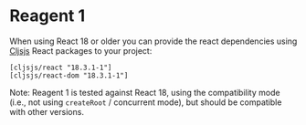 # Reagent 1

When using React 18 or older you can provide the
react dependencies using [Cljsjs](http://cljsjs.github.io/) React packages to your project:

```
[cljsjs/react "18.3.1-1"]
[cljsjs/react-dom "18.3.1-1"]
```

Note: Reagent 1 is tested against React 18, using the compatibility mode (i.e.,
not using `createRoot` / concurrent mode), but should be compatible with other
versions.
